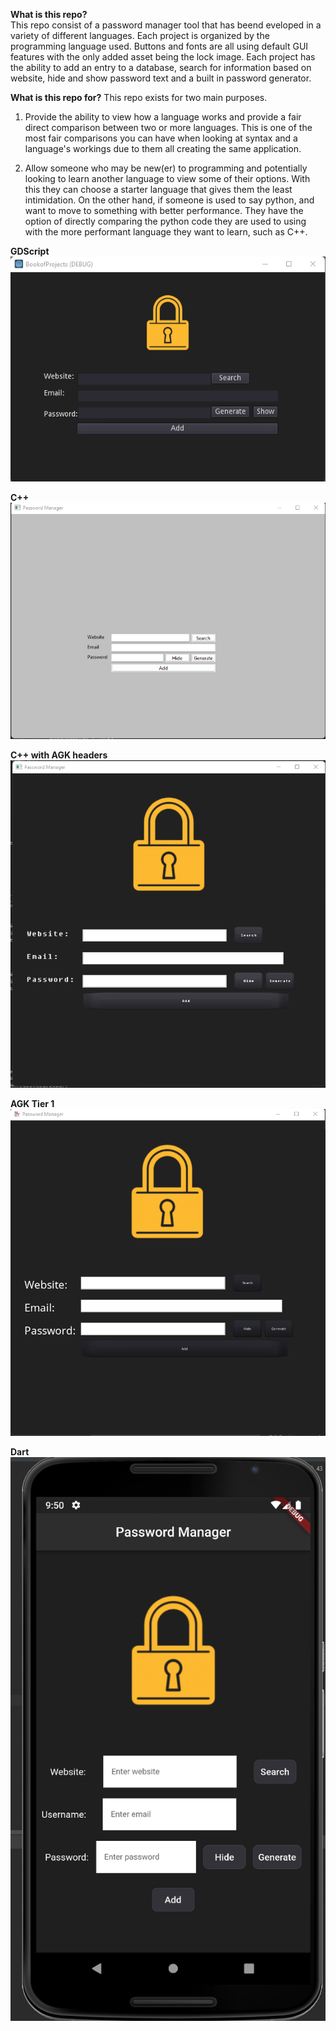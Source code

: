 **What is this repo?** <br>
This repo consist of a password manager tool that has beend eveloped in a variety of different languages. Each project is organized by the programming language used. Buttons and fonts are all using default GUI features with the only added asset being the lock image. Each project has the ability to add an entry to a database, search for information based on website, hide and show password text and a built in password generator.


**What is this repo for?**
This repo exists for two main purposes.

1. Provide the ability to view how a language works and provide a fair direct comparison between two or more languages. This is one of the most fair comparisons you can have when looking at syntax and a language's workings due to them all creating the same application.

2. Allow someone who may be new(er) to programming and potentially looking to learn another language to view some of their options. With this they can choose a starter language that gives them the least intimidation. On the other hand, if someone is used to say python, and want to move to something with better performance. They have the option of directly comparing the python code they are used to using with the more performant language they want to learn, such as C++.

**GDScript**
<img src="images/GDScript.png">

**C++**
<img src="images/CPP.png">

**C++ with AGK headers**
<img src="images/CPP_AGK.png">

**AGK Tier 1**
<img src="images/Tier1.png">

**Dart**
<img src="images/Dart.png">